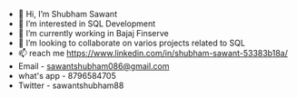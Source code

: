 - 👋 Hi, I’m Shubham Sawant
- 👀 I’m interested in SQL Development
- 🌱 I’m currently working in Bajaj Finserve
- 💞️ I’m looking to collaborate on varios projects related to SQL 
- 📫 reach me https://www.linkedin.com/in/shubham-sawant-53383b18a/ 
- Email - sawantshubham086@gmail.com
- what's app - 8796584705
- Twitter - sawantshubham88
